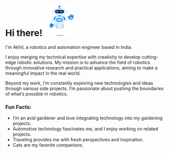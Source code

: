 # Hi there!<img src="Assets/hi-robot.gif"  alt="Robot Waving" width="100" height="100">


<!-- **akhi1-s/akhi1-s** is a ✨ _special_ ✨ repository because its `README.md` (this file) appears on your GitHub profile. -->

I'm Akhil, a robotics and automation engineer based in India.

I enjoy merging my technical expertise with creativity to develop cutting-edge robotic solutions. My mission is to advance the field of robotics through innovative research and practical applications, aiming to make a meaningful impact in the real world.

Beyond my  work, I’m constantly exploring new technologies and ideas through various side projects. I’m passionate about pushing the boundaries of what’s possible in robotics.

### Fun Facts:

- I’m an avid gardener and love integrating technology into my gardening projects.
- Automotive technology fascinates me, and I enjoy working on related projects.
- Traveling provides me with fresh perspectives and inspiration.
- Cats are my favorite companions.
